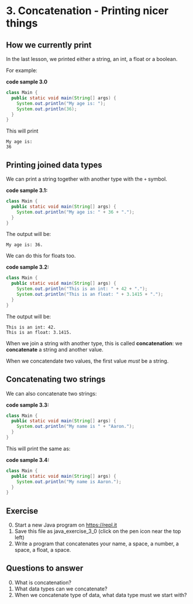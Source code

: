 # 3. Concatenation - Printing nicer things

## How we currently print

In the last lesson, we printed either a string, an int, a float or a boolean.

For example:

**code sample 3.0**
```java
class Main {
  public static void main(String[] args) {
    System.out.println("My age is: ");
    System.out.println(36);
  }
}
```

This will print

```
My age is:
36
```

## Printing joined data types

We can print a string together with another type with the `+` symbol.

**code sample 3.1:**
```java
class Main {
  public static void main(String[] args) {
    System.out.println("My age is: " + 36 + ".");
  }
}
```

The output will be:

```
My age is: 36.
```

We can do this for floats too.

**code sample 3.2:**
```java
class Main {
  public static void main(String[] args) {
    System.out.println("This is an int: " + 42 + ".");
    System.out.println("This is an float: " + 3.1415 + ".");
  }
}
```

The output will be:

```
This is an int: 42.
This is an float: 3.1415.
```

When we join a string with another type, this is called **concatenation**: we **concatenate** a string and another value.

When we concatendate two values, the first value *must* be a string.

## Concatenating two strings

We can also concatenate two strings:

**code sample 3.3:**
```java
class Main {
  public static void main(String[] args) {
    System.out.println("My name is " + "Aaron.");
  }
}
```

This will print the same as:

**code sample 3.4:**
```java
class Main {
  public static void main(String[] args) {
    System.out.println("My name is Aaron.");
  }
}
```

## Exercise

0. Start a new Java program on https://repl.it
0. Save this file as java_exercise_3_0 (click on the pen icon near the top left)
0. Write a program that concatenates your name, a space, a number, a space, a float, a space.

## Questions to answer

0. What is concatenation?
0. What data types can we concatenate?
0. When we concatenate type of data, what data type must we start with?
